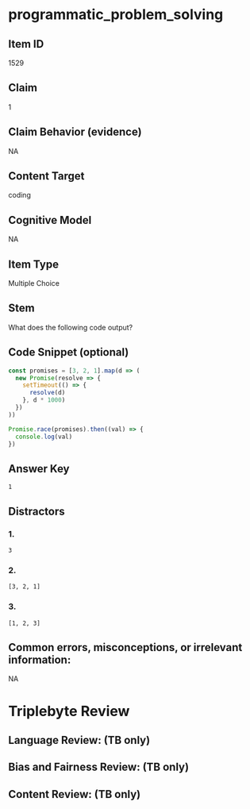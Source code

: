 # programmatic_problem_solving

## Item ID
1529

## Claim
1

## Claim Behavior (evidence)
NA

## Content Target
coding

## Cognitive Model
NA

## Item Type
Multiple Choice

## Stem
What does the following code output?

## Code Snippet (optional)
```javascript
const promises = [3, 2, 1].map(d => (
  new Promise(resolve => {
    setTimeout(() => {
      resolve(d)
    }, d * 1000)
  })
))

Promise.race(promises).then((val) => {
  console.log(val)
})
```

## Answer Key
`1`

## Distractors

### 1.
`3`

### 2.
`[3, 2, 1]`

### 3.
`[1, 2, 3]`

## Common errors, misconceptions, or irrelevant information:
NA

# Triplebyte Review


## Language Review: (TB only)


## Bias and Fairness Review: (TB only)


## Content Review: (TB only)

